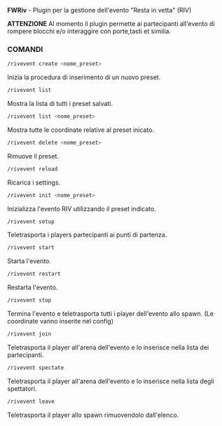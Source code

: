 **FWRiv** - Plugin per la gestione dell'evento "Resta in vetta" (RIV)

**ATTENZIONE** Al momento il plugin permette ai partecipanti all'evento di rompere blocchi e/o interaggire con porte,tasti et similia.

### COMANDI

```sh
/rivevent create <nome_preset>
```
Inizia la procedura di inserimento di un nuovo preset.
```sh
/rivevent list
```
Mostra la lista di tutti i preset salvati.
```sh
/rivevent list <nome_preset>
```
Mostra tutte le coordinate relative al preset inicato.
```sh
/rivevent delete <nome_preset>
```
Rimuove il preset.
```sh
/rivevent reload
```
Ricarica i settings.
```sh
/rivevent init <nome_preset>
```
Inizializza l'evento RIV utilizzando il preset indicato.
```sh
/rivevent setup
```
Teletrasporta i players partecipanti ai punti di partenza.
```sh
/rivevent start
```
Starta l'evento.
```sh
/rivevent restart
```
Restarta l'evento.
```sh
/rivevent stop
```
Termina l'evento e teletrasporta tutti i player dell'evento allo spawn. (Le coordinate vanno inserite nel config)
```sh
/rivevent join
```
Teletrasporta il player all'arena dell'evento e lo inserisce nella lista dei partecipanti.
```sh
/rivevent spectate
```
Teletrasporta il player all'arena dell'evento e lo inserisce nella lista degli spettatori.
```sh
/rivevent leave
```
Teletrasporta il player allo spawn rimuovendolo dall'elenco.
